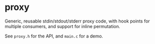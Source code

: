 # proxy

Generic, reusable stdin/stdout/stderr proxy code, with hook points for multiple consumers, and support for inline permutation.

See `proxy.h` for the API, and `main.c` for a demo.
